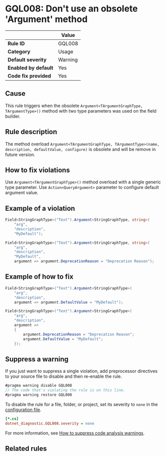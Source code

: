 # GQL008: Don't use an obsolete 'Argument' method

|                        | Value   |
| ---------------------- | ------- |
| **Rule ID**            | GQL008  |
| **Category**           | Usage   |
| **Default severity**   | Warning |
| **Enabled by default** | Yes     |
| **Code fix provided**  | Yes     |

## Cause

This rule triggers when the obsolete `Argument<TArgumentGraphType, TArgumentType>()` method with two type parameters was used on the field builder.

## Rule description

The method overload `Argument<TArgumentGraphType, TArgumentType>(name, description, defaultValue, configure)` is obsolete and will be remove in future version.

## How to fix violations

Use `Argument<TArgumentGraphType>()` method overload with a single generic type parameter. Use `Action<QueryArgument>` parameter to configure default argument value.

## Example of a violation

```c#
Field<StringGraphType>("Text").Argument<StringGraphType, string>(
    "arg",
    "description",
    "MyDefault");

Field<StringGraphType>("Text").Argument<StringGraphType, string>(
    "arg",
    "description",
    "MyDefault",
    argument => argument.DeprecationReason = "Deprecation Reason");
```

## Example of how to fix

```c#
Field<StringGraphType>("Text").Argument<StringGraphType>(
    "arg",
    "description",
    argument => argument.DefaultValue = "MyDefault");

Field<StringGraphType>("Text").Argument<StringGraphType>(
    "arg",
    "description",
    argument =>
    {
        argument.DeprecationReason = "Deprecation Reason";
        argument.DefaultValue = "MyDefault";
    });
```

## Suppress a warning

If you just want to suppress a single violation, add preprocessor directives to your source file to disable and then re-enable the rule.

```csharp
#pragma warning disable GQL008
// The code that's violating the rule is on this line.
#pragma warning restore GQL008
```

To disable the rule for a file, folder, or project, set its severity to `none` in the [configuration file](https://learn.microsoft.com/en-us/dotnet/fundamentals/code-analysis/configuration-files).

```ini
[*.cs]
dotnet_diagnostic.GQL008.severity = none
```

For more information, see [How to suppress code analysis warnings](https://learn.microsoft.com/en-us/dotnet/fundamentals/code-analysis/suppress-warnings).

## Related rules

